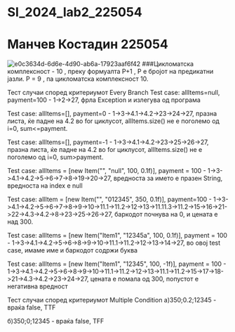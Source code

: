 # SI_2024_lab2_225054
# Манчев Костадин 225054
![e0c3634d-6d6e-4d90-ab6a-17923aaf6f42](https://github.com/zhivko-kocev/SI_2024_lab2_223117/assets/116723781/e33ad56a-cf78-4e8b-a8ad-35b4cddace5a)
###Цикломатска комплексност - 10 , преку формуалта P+1 , P е бројот на предикатни јазли. P = 9 , па цикломатска комплексност 10.

Тест случаи според критериумот Every Branch
Test case: allItems=null, payment=100 - 1->2->27,
фрла Exception и излегува од програма

Test case: allItems=[], payment=0 - 1->3->4.1->4.2->23->24->27, празна листа, ќе падне на 4.2 во for циклусот, allItems.size() не е поголемо од i=0, sum<=payment.

Test case: allItems=[], payment=-1 - 1->3->4.1->4.2->23->25->26->27, празна листа, ќе падне на 4.2 во for циклусот, allItems.size() не е поголемо од i=0, sum>payment.

Test case: allItems = [new Item("", "null", 100, 0.1f)], payment = 100 - 1->3->4.1->4.2->5->6->7->8->19->20->27, вредноста за името е празен String, вредноста на index е null

Test case: allItem = [new Item("", "012345", 350, 0.1f)], payment=100 - 1->3->4.1->4.2->5->6->7->8->9->10->11.1->11.2->12->13->11.11.3->11.2->15->16->21->22->4.3->4.2->8->23->25->26->27, баркодот почнува на 0, и цената е над 300.

Test case: allItems = [new Item("Item1", "12345a", 100, 0.1f)], payment = 100 - 1->3->4.1->4.2->5->6->8->9->10->11.1->11.2->12->13->14->27, во овој test case, имаме име и баркодот содржи буква

Test case: allItems = [new Item("Item1", "12345", 100, -1f)], payment = 100 - 1->3->4.1->4.2->5->6->8->9->10->11.1->11.2->12->13->11.1->11.2->15->17->18->21->4.3->4.2->23->24->27, цената е помала од 300, попустот е негативна вредност

Тест случаи според критериумот Multiple Condition
а)350;0.2;12345 - враќа false, TTF

б)350;0;12345 - враќа false, TFF

